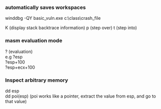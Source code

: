 ### automatically saves workspaces
winddbg -QY basic_vuln.exe c:\class\crash_file 

K (display stack backtrace information)
p (step over)
t (step into)

### masm evaluation mode
<p>? (evaluation)<br>
e.g  ?esp <br>
     ?esp+100 <br>
     ?esp+ecx+100  <br> 
</p>

### Inspect arbitrary memory 
<p>dd esp <br> 
dd poi(esp)   (poi works like a pointer, extract the value from esp, and go to that value) <br>
</p>

